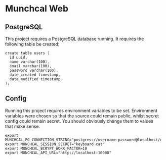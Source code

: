 # Munchcal Web

## PostgreSQL
This project requires a PostgreSQL database running. It requires the following table be created:

    create table users (
      id uuid,
      name varchar(100),
      email varchar(100),
      password varchar(100),
      date_created timestamp,
      date_modified timestamp
    );

## Config
Running this project requires environment variables to be set. Environment variables were chosen so that the source could remain public, whilst secret config could remain secret. You should obviously change them to values that make sense.

    export MUNCHCAL_PG_CONNECTION_STRING="postgres://username:password@localhost/database"
    export MUNCHCAL_SESSION_SECRET="keyboard cat"
    export MUNCHCAL_BCRYPT_WORK_FACTOR=10
    export MUNCHCAL_API_URL="http://localhost:10000"

